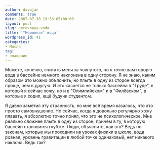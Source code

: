 ```yaml
---
author: davojan
comments: true
date: 2007-07-30 19:38:05+00:00
layout: post
slug: nerovnaya-voda
title: '"Неровная" вода'
wordpress_id: 41
categories:
- Мысли
tag:
- плавание
---
```


Можете, конечно, считать меня за чокнутого, но я точно вам говорю - вода в бассейне немного наклонена в одну сторону. Я не знаю, каким образом это можно объяснить, но плыть в одну из сторон всегда проще, чем в другую. И это касается не только бассейна в "Труде", в который я сейчас хожу, но и в "Олимпийском" и в "Филёвском", в которые я ходил, ещё будучи студентом.

Я давно заметил эту странность, но мне всё время казалось, что это просто самовнушение. Но сейчас, когда я довольно регулярно хожу плавать, я абсолютно точно понял, что это не психологическое. Мне реально сложнее плыть в одну из сторон, причём в ту, в которую бассейн становится глубже. Люди, объясните, как это? Ведь по законам, которые мы проходили на уроках физики в школе, вода ровная, уровень гравитации в любой точке одинаковый, нет никакого наклона. Ведь так?
